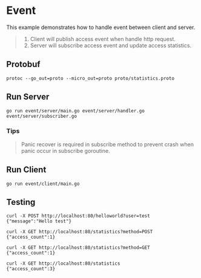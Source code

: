 # Event

This example demonstrates how to handle event between client and server.

> 1. Client will publish access event when handle http request.
> 2. Server will subscribe access event and update access statistics.

## Protobuf

```
protoc --go_out=proto --micro_out=proto proto/statistics.proto
```

## Run Server

```
go run event/server/main.go event/server/handler.go event/server/subscriber.go
```
### Tips
> Panic recover is required in subscribe method to prevent crash when panic occur in subscribe goroutine.

## Run Client

```
go run event/client/main.go
```

## Testing
```
curl -X POST http://localhost:80/helloworld?user=test
{"message":"Hello test"}
```
```
curl -X GET http://localhost:80/statistics?method=POST
{"access_count":1}
```
```
curl -X GET http://localhost:80/statistics?method=GET
{"access_count":1}
```
```
curl -X GET http://localhost:80/statistics
{"access_count":3}
```